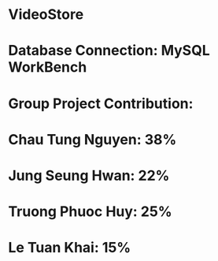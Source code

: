# VideoStore

# Database Connection: MySQL WorkBench

 # Group Project Contribution:
 
 # Chau Tung Nguyen: 38%
 # Jung Seung Hwan: 22%
 # Truong Phuoc Huy: 25%
 # Le Tuan Khai: 15%
